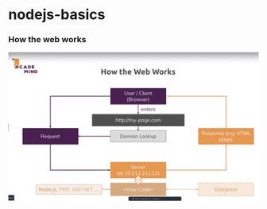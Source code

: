 # nodejs-basics

### How the web works 

![Image of Yaktocat](https://github.com/anitamiring/nodejs-basics/blob/master/how-the-web-work.png)

